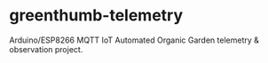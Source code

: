 # greenthumb-telemetry
Arduino/ESP8266 MQTT IoT Automated Organic Garden telemetry &amp; observation project.
